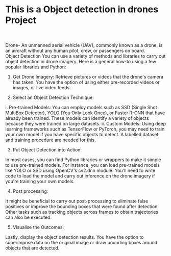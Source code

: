 # This is a Object detection in drones Project
<br>
<br>
Drone- An unmanned aerial vehicle (UAV), commonly known as a drone, is an aircraft without any human pilot, crew, or passengers on board.
<br>
Object Detection
You can use a variety of methods and libraries to carry out object detection in drone imagery. Here is a general how-to using a few popular libraries and Python:

1. Get Drone Imagery: Retrieve pictures or videos that the drone's camera has taken. You have the option of using either pre-recorded videos or images, or live video feeds.

2. Select an Object Detection Technique:

i. Pre-trained Models: You can employ models such as SSD (Single Shot MultiBox Detector), YOLO (You Only Look Once), or Faster R-CNN that have already been trained. These models can identify a variety of objects because they were trained on large datasets.
ii. Custom Models: Using deep learning frameworks such as TensorFlow or PyTorch, you may need to train your own model if you have specific objects to detect. A labelled dataset and training procedure are needed for this.

3. Put Object Detection into Action:

In most cases, you can find Python libraries or wrappers to make it simple to use pre-trained models. For instance, you can load pre-trained models like YOLO or SSD using OpenCV's cv2.dnn module.
You'll need to write code to load the model and carry out inference on the drone imagery if you're training your own models.

4. Post processing:

It might be beneficial to carry out post-processing to eliminate false positives or improve the bounding boxes that were found after detection.
Other tasks such as tracking objects across frames to obtain trajectories can also be executed.

5. Visualise the Outcomes:

Lastly, display the object detection results. You have the option to superimpose data on the original image or draw bounding boxes around objects that are detected.



